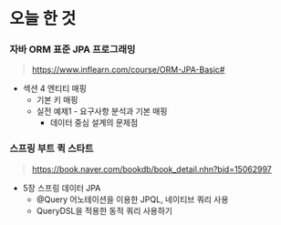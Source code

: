 # 오늘 한 것

### 자바 ORM 표준 JPA 프로그래밍
> https://www.inflearn.com/course/ORM-JPA-Basic#

- 섹션 4 엔티티 매핑
    - 기본 키 매핑
    - 실전 예제1 - 요구사항 분석과 기본 매핑
        - 데이터 중심 설계의 문제점 

### 스프링 부트 퀵 스타트
> https://book.naver.com/bookdb/book_detail.nhn?bid=15062997

- 5장 스프링 데이터 JPA
    - @Query 어노테이션을 이용한 JPQL, 네이티브 쿼리 사용
    - QueryDSL을 적용한 동적 쿼리 사용하기

